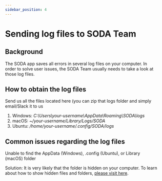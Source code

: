 ```yaml
---
sidebar_position: 4
---
```


# Sending log files to SODA Team

## Background

The SODA app saves all errors in several log files on your computer. In order to solve user issues, the SODA Team usually needs to take a look at those log files.

## How to obtain the log files

Send us all the files located here (you can zip that logs folder and simply email/Slack it to us

1. Windows: _C:\Users\your-username\AppData\Roaming\SODA\logs_
2. macOS: _~/your-username/Library/Logs/SODA_
3. Ubuntu: _/home/your-username/.config/SODA/logs_

## Common issues regarding the log files

Unable to find the AppData (Windows), .config (Ubuntu), or Library (macOS) folder

Solution: It is very likely that the folder is hidden on your computer. To learn about how to show hidden files and folders, [please visit here](https://fairdataihub.org/sodaforsparc/docs/common-errors/Issues-regarding-hidden-files-or-folders).
